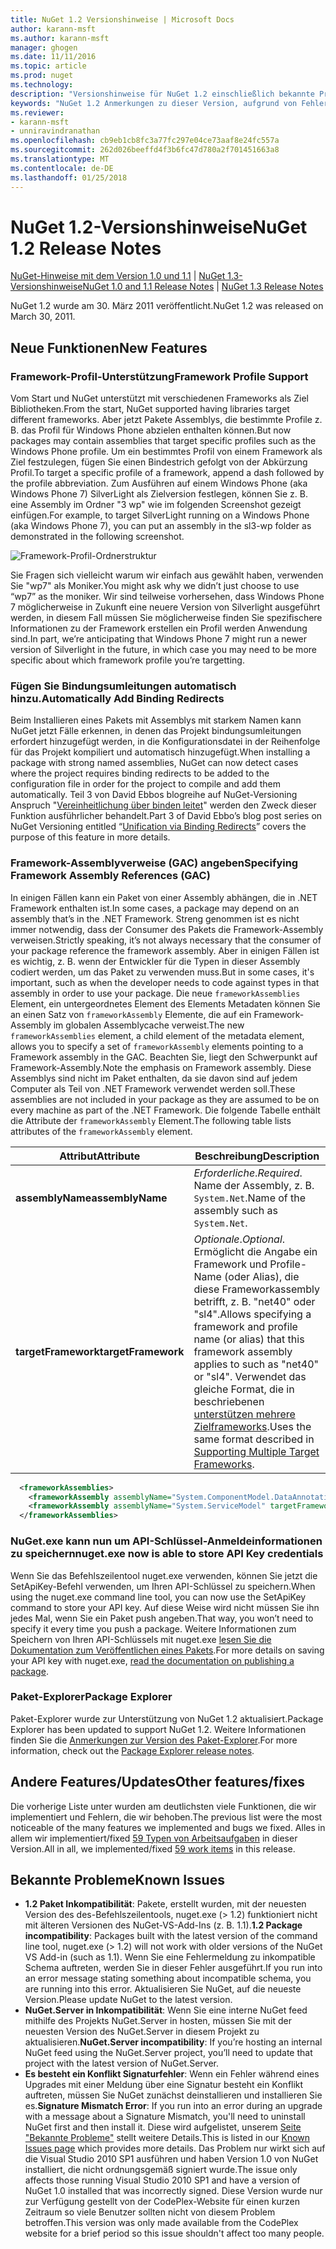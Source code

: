 ```yaml
---
title: NuGet 1.2 Versionshinweise | Microsoft Docs
author: karann-msft
ms.author: karann-msft
manager: ghogen
ms.date: 11/11/2016
ms.topic: article
ms.prod: nuget
ms.technology: 
description: "Versionshinweise für NuGet 1.2 einschließlich bekannte Probleme, Fehlerbehebungen, Funktionen und Archivierung von dcrs Design."
keywords: "NuGet 1.2 Anmerkungen zu dieser Version, aufgrund von Fehlerbehebungen, bekannte Probleme, zusätzliche Funktionen, Archivierung von dcrs Design"
ms.reviewer:
- karann-msft
- unniravindranathan
ms.openlocfilehash: cb9eb1cb8fc3a77fc297e04ce73aaf8e24fc557a
ms.sourcegitcommit: 262d026beeffd4f3b6fc47d780a2f701451663a8
ms.translationtype: MT
ms.contentlocale: de-DE
ms.lasthandoff: 01/25/2018
---
```

# <a name="nuget-12-release-notes"></a><span data-ttu-id="5876f-104">NuGet 1.2-Versionshinweise</span><span class="sxs-lookup"><span data-stu-id="5876f-104">NuGet 1.2 Release Notes</span></span>

<span data-ttu-id="5876f-105">[NuGet-Hinweise mit dem Version 1.0 und 1.1](../release-notes/nuget-1.1.md) | [NuGet 1.3-Versionshinweise](../release-notes/nuget-1.3.md)</span><span class="sxs-lookup"><span data-stu-id="5876f-105">[NuGet 1.0 and 1.1 Release Notes](../release-notes/nuget-1.1.md) | [NuGet 1.3 Release Notes](../release-notes/nuget-1.3.md)</span></span>

<span data-ttu-id="5876f-106">NuGet 1.2 wurde am 30. März 2011 veröffentlicht.</span><span class="sxs-lookup"><span data-stu-id="5876f-106">NuGet 1.2 was released on March 30, 2011.</span></span>

## <a name="new-features"></a><span data-ttu-id="5876f-107">Neue Funktionen</span><span class="sxs-lookup"><span data-stu-id="5876f-107">New Features</span></span>

### <a name="framework-profile-support"></a><span data-ttu-id="5876f-108">Framework-Profil-Unterstützung</span><span class="sxs-lookup"><span data-stu-id="5876f-108">Framework Profile Support</span></span>

<span data-ttu-id="5876f-109">Vom Start und NuGet unterstützt mit verschiedenen Frameworks als Ziel Bibliotheken.</span><span class="sxs-lookup"><span data-stu-id="5876f-109">From the start, NuGet supported having libraries target different frameworks.</span></span> <span data-ttu-id="5876f-110">Aber jetzt Pakete Assemblys, die bestimmte Profile z. B. das Profil für Windows Phone abzielen enthalten können.</span><span class="sxs-lookup"><span data-stu-id="5876f-110">But now packages may contain assemblies that target specific profiles such as the Windows Phone profile.</span></span> <span data-ttu-id="5876f-111">Um ein bestimmtes Profil von einem Framework als Ziel festzulegen, fügen Sie einen Bindestrich gefolgt von der Abkürzung Profil.</span><span class="sxs-lookup"><span data-stu-id="5876f-111">To target a specific profile of a framework, append a dash followed by the profile abbreviation.</span></span> <span data-ttu-id="5876f-112">Zum Ausführen auf einem Windows Phone (aka Windows Phone 7) SilverLight als Zielversion festlegen, können Sie z. B. eine Assembly im Ordner "3 wp" wie im folgenden Screenshot gezeigt einfügen.</span><span class="sxs-lookup"><span data-stu-id="5876f-112">For example, to target SilverLight running on a Windows Phone (aka Windows Phone 7), you can put an assembly in the sl3-wp folder as demonstrated in the following screenshot.</span></span>

![Framework-Profil-Ordnerstruktur](./media/framework-profile-support.png)

<span data-ttu-id="5876f-114">Sie Fragen sich vielleicht warum wir einfach aus gewählt haben, verwenden Sie "wp7" als Moniker.</span><span class="sxs-lookup"><span data-stu-id="5876f-114">You might ask why we didn’t just choose to use “wp7” as the moniker.</span></span> <span data-ttu-id="5876f-115">Wir sind teilweise vorhersehen, dass Windows Phone 7 möglicherweise in Zukunft eine neuere Version von Silverlight ausgeführt werden, in diesem Fall müssen Sie möglicherweise finden Sie spezifischere Informationen zu der Framework erstellen ein Profil werden Anwendung sind.</span><span class="sxs-lookup"><span data-stu-id="5876f-115">In part, we’re anticipating that Windows Phone 7 might run a newer version of Silverlight in the future, in which case you may need to be more specific about which framework profile you’re targetting.</span></span>

### <a name="automatically-add-binding-redirects"></a><span data-ttu-id="5876f-116">Fügen Sie Bindungsumleitungen automatisch hinzu.</span><span class="sxs-lookup"><span data-stu-id="5876f-116">Automatically Add Binding Redirects</span></span>

<span data-ttu-id="5876f-117">Beim Installieren eines Pakets mit Assemblys mit starkem Namen kann NuGet jetzt Fälle erkennen, in denen das Projekt bindungsumleitungen erfordert hinzugefügt werden, in die Konfigurationsdatei in der Reihenfolge für das Projekt kompiliert und automatisch hinzugefügt.</span><span class="sxs-lookup"><span data-stu-id="5876f-117">When installing a package with strong named assemblies, NuGet can now detect cases where the project requires binding redirects to be added to the configuration file in order for the project to compile and add them automatically.</span></span> <span data-ttu-id="5876f-118">Teil 3 von David Ebbos blogreihe auf NuGet-Versioning Anspruch "[Vereinheitlichung über binden leitet](http://blog.davidebbo.com/2011/01/nuget-versioning-part-3-unification-via.html)" werden den Zweck dieser Funktion ausführlicher behandelt.</span><span class="sxs-lookup"><span data-stu-id="5876f-118">Part 3 of David Ebbo’s blog post series on NuGet Versioning entitled “[Unification via Binding Redirects](http://blog.davidebbo.com/2011/01/nuget-versioning-part-3-unification-via.html)” covers the purpose of this feature in more details.</span></span>

<a name="framework-assembly-refs"></a>

### <a name="specifying-framework-assembly-references-gac"></a><span data-ttu-id="5876f-119">Framework-Assemblyverweise (GAC) angeben</span><span class="sxs-lookup"><span data-stu-id="5876f-119">Specifying Framework Assembly References (GAC)</span></span>

<span data-ttu-id="5876f-120">In einigen Fällen kann ein Paket von einer Assembly abhängen, die in .NET Framework enthalten ist.</span><span class="sxs-lookup"><span data-stu-id="5876f-120">In some cases, a package may depend on an assembly that’s in the .NET Framework.</span></span> <span data-ttu-id="5876f-121">Streng genommen ist es nicht immer notwendig, dass der Consumer des Pakets die Framework-Assembly verweisen.</span><span class="sxs-lookup"><span data-stu-id="5876f-121">Strictly speaking, it’s not always necessary that the consumer of your package reference the framework assembly.</span></span> <span data-ttu-id="5876f-122">Aber in einigen Fällen ist es wichtig, z. B. wenn der Entwickler für die Typen in dieser Assembly codiert werden, um das Paket zu verwenden muss.</span><span class="sxs-lookup"><span data-stu-id="5876f-122">But in some cases, it's important, such as when the developer needs to code against types in that assembly in order to use your package.</span></span> <span data-ttu-id="5876f-123">Die neue `frameworkAssemblies` Element, ein untergeordnetes Element des Elements Metadaten können Sie an einen Satz von `frameworkAssembly` Elemente, die auf ein Framework-Assembly im globalen Assemblycache verweist.</span><span class="sxs-lookup"><span data-stu-id="5876f-123">The new `frameworkAssemblies` element, a child element of the metadata element, allows you to specify a set of `frameworkAssembly` elements pointing to a Framework assembly in the GAC.</span></span> <span data-ttu-id="5876f-124">Beachten Sie, liegt den Schwerpunkt auf Framework-Assembly.</span><span class="sxs-lookup"><span data-stu-id="5876f-124">Note the emphasis on Framework assembly.</span></span>
<span data-ttu-id="5876f-125">Diese Assemblys sind nicht im Paket enthalten, da sie davon sind auf jedem Computer als Teil von .NET Framework verwendet werden soll.</span><span class="sxs-lookup"><span data-stu-id="5876f-125">These assemblies are not included in your package as they are assumed to be on every machine  as part of the .NET Framework.</span></span> <span data-ttu-id="5876f-126">Die folgende Tabelle enthält die Attribute der `frameworkAssembly` Element.</span><span class="sxs-lookup"><span data-stu-id="5876f-126">The following table lists attributes of the `frameworkAssembly` element.</span></span>


|<span data-ttu-id="5876f-127">Attribut</span><span class="sxs-lookup"><span data-stu-id="5876f-127">Attribute</span></span> |<span data-ttu-id="5876f-128">Beschreibung</span><span class="sxs-lookup"><span data-stu-id="5876f-128">Description</span></span>|
|----------------|-----------|
|<span data-ttu-id="5876f-129">**assemblyName**</span><span class="sxs-lookup"><span data-stu-id="5876f-129">**assemblyName**</span></span>|<span data-ttu-id="5876f-130">*Erforderliche*.</span><span class="sxs-lookup"><span data-stu-id="5876f-130">*Required*.</span></span> <span data-ttu-id="5876f-131">Name der Assembly, z. B. `System.Net`.</span><span class="sxs-lookup"><span data-stu-id="5876f-131">Name of the assembly such as `System.Net`.</span></span>|
|<span data-ttu-id="5876f-132">**targetFramework**</span><span class="sxs-lookup"><span data-stu-id="5876f-132">**targetFramework**</span></span>|<span data-ttu-id="5876f-133">*Optionale*.</span><span class="sxs-lookup"><span data-stu-id="5876f-133">*Optional*.</span></span> <span data-ttu-id="5876f-134">Ermöglicht die Angabe ein Framework und Profile-Name (oder Alias), die diese Frameworkassembly betrifft, z. B. "net40" oder "sl4".</span><span class="sxs-lookup"><span data-stu-id="5876f-134">Allows specifying a framework and profile name (or alias) that this framework assembly applies to such as "net40" or "sl4".</span></span> <span data-ttu-id="5876f-135">Verwendet das gleiche Format, die in beschriebenen [unterstützen mehrere Zielframeworks](../create-packages/supporting-multiple-target-frameworks.md).</span><span class="sxs-lookup"><span data-stu-id="5876f-135">Uses the same format described in [Supporting Multiple Target Frameworks](../create-packages/supporting-multiple-target-frameworks.md).</span></span>|

```xml
  <frameworkAssemblies>
    <frameworkAssembly assemblyName="System.ComponentModel.DataAnnotations" targetFramework="net40" />
    <frameworkAssembly assemblyName="System.ServiceModel" targetFramework="net40" />
  </frameworkAssemblies>
```

### <a name="nugetexe-now-is-able-to-store-api-key-credentials"></a><span data-ttu-id="5876f-136">NuGet.exe kann nun um API-Schlüssel-Anmeldeinformationen zu speichern</span><span class="sxs-lookup"><span data-stu-id="5876f-136">nuget.exe now is able to store API Key credentials</span></span>

<span data-ttu-id="5876f-137">Wenn Sie das Befehlszeilentool nuget.exe verwenden, können Sie jetzt die SetApiKey-Befehl verwenden, um Ihren API-Schlüssel zu speichern.</span><span class="sxs-lookup"><span data-stu-id="5876f-137">When using the nuget.exe command line tool, you can now use the SetApiKey command to store your API key.</span></span> <span data-ttu-id="5876f-138">Auf diese Weise wird nicht müssen Sie ihn jedes Mal, wenn Sie ein Paket push angeben.</span><span class="sxs-lookup"><span data-stu-id="5876f-138">That way, you won’t need to specify it every time you push a package.</span></span> <span data-ttu-id="5876f-139">Weitere Informationen zum Speichern von Ihren API-Schlüssels mit nuget.exe [lesen Sie die Dokumentation zum Veröffentlichen eines Pakets](../create-packages/publish-a-package.md).</span><span class="sxs-lookup"><span data-stu-id="5876f-139">For more details on saving your API key with nuget.exe, [read the documentation on publishing a package](../create-packages/publish-a-package.md).</span></span>

### <a name="package-explorer"></a><span data-ttu-id="5876f-140">Paket-Explorer</span><span class="sxs-lookup"><span data-stu-id="5876f-140">Package Explorer</span></span>
<span data-ttu-id="5876f-141">Paket-Explorer wurde zur Unterstützung von NuGet 1.2 aktualisiert.</span><span class="sxs-lookup"><span data-stu-id="5876f-141">Package Explorer has been updated to support NuGet 1.2.</span></span> <span data-ttu-id="5876f-142">Weitere Informationen finden Sie die [Anmerkungen zur Version des Paket-Explorer](http://nuget.codeplex.com/wikipage?title=New%20features%20in%20NuGet%20Package%20Explorer%201.0).</span><span class="sxs-lookup"><span data-stu-id="5876f-142">For more information, check out the [Package Explorer release notes](http://nuget.codeplex.com/wikipage?title=New%20features%20in%20NuGet%20Package%20Explorer%201.0).</span></span>

## <a name="other-featuresfixes"></a><span data-ttu-id="5876f-143">Andere Features/Updates</span><span class="sxs-lookup"><span data-stu-id="5876f-143">Other features/fixes</span></span>

<span data-ttu-id="5876f-144">Die vorherige Liste unter wurden am deutlichsten viele Funktionen, die wir implementiert und Fehlern, die wir behoben.</span><span class="sxs-lookup"><span data-stu-id="5876f-144">The previous list were the most noticeable of the many features we implemented and bugs we fixed.</span></span> <span data-ttu-id="5876f-145">Alles in allem wir implementiert/fixed [59 Typen von Arbeitsaufgaben](http://nuget.codeplex.com/workitem/list/advanced?keyword=&status=All&type=All&priority=All&release=NuGet%201.2&assignedTo=All&component=All&sortField=Votes&sortDirection=Descending&page=0) in dieser Version.</span><span class="sxs-lookup"><span data-stu-id="5876f-145">All in all, we implemented/fixed [59 work items](http://nuget.codeplex.com/workitem/list/advanced?keyword=&status=All&type=All&priority=All&release=NuGet%201.2&assignedTo=All&component=All&sortField=Votes&sortDirection=Descending&page=0) in this release.</span></span>

## <a name="known-issues"></a><span data-ttu-id="5876f-146">Bekannte Probleme</span><span class="sxs-lookup"><span data-stu-id="5876f-146">Known Issues</span></span>

* <span data-ttu-id="5876f-147">**1.2 Paket Inkompatibilität**: Pakete, erstellt wurden, mit der neuesten Version des des-Befehlszeilentools, nuget.exe (> 1.2) funktioniert nicht mit älteren Versionen des NuGet-VS-Add-Ins (z. B. 1.1).</span><span class="sxs-lookup"><span data-stu-id="5876f-147">**1.2 Package incompatibility**: Packages built with the latest version of the command line tool, nuget.exe (> 1.2) will not work with older versions of the NuGet VS Add-in (such as 1.1).</span></span> <span data-ttu-id="5876f-148">Wenn Sie eine Fehlermeldung zu inkompatible Schema auftreten, werden Sie in dieser Fehler ausgeführt.</span><span class="sxs-lookup"><span data-stu-id="5876f-148">If you run into an error message stating something about incompatible schema, you are running into this error.</span></span> <span data-ttu-id="5876f-149">Aktualisieren Sie NuGet, auf die neueste Version.</span><span class="sxs-lookup"><span data-stu-id="5876f-149">Please update NuGet to the latest version.</span></span>
* <span data-ttu-id="5876f-150">**NuGet.Server in Inkompatibilität**: Wenn Sie eine interne NuGet feed mithilfe des Projekts NuGet.Server in hosten, müssen Sie mit der neuesten Version des NuGet.Server in diesem Projekt zu aktualisieren.</span><span class="sxs-lookup"><span data-stu-id="5876f-150">**NuGet.Server incompatibility**: If you’re hosting an internal NuGet feed using the NuGet.Server project, you’ll need to update that project with the latest version of NuGet.Server.</span></span>
* <span data-ttu-id="5876f-151">**Es besteht ein Konflikt Signaturfehler**: Wenn ein Fehler während eines Upgrades mit einer Meldung über eine Signatur besteht ein Konflikt auftreten, müssen Sie NuGet zunächst deinstallieren und installieren Sie es.</span><span class="sxs-lookup"><span data-stu-id="5876f-151">**Signature Mismatch Error**: If you run into an error during an upgrade with a message about a Signature Mismatch, you'll need to uninstall NuGet first and then install it.</span></span> <span data-ttu-id="5876f-152">Diese wird aufgelistet, unserem [Seite "Bekannte Probleme"](../release-notes/Known-Issues.md) stellt weitere Details.</span><span class="sxs-lookup"><span data-stu-id="5876f-152">This is listed in our [Known Issues page](../release-notes/Known-Issues.md) which provides more details.</span></span> <span data-ttu-id="5876f-153">Das Problem nur wirkt sich auf die Visual Studio 2010 SP1 ausführen und haben Version 1.0 von NuGet installiert, die nicht ordnungsgemäß signiert wurde.</span><span class="sxs-lookup"><span data-stu-id="5876f-153">The issue only affects those running Visual Studio 2010 SP1 and have a version of NuGet 1.0 installed that was incorrectly signed.</span></span> <span data-ttu-id="5876f-154">Diese Version wurde nur zur Verfügung gestellt von der CodePlex-Website für einen kurzen Zeitraum so viele Benutzer sollten nicht von diesem Problem betroffen.</span><span class="sxs-lookup"><span data-stu-id="5876f-154">This version was only made available from the CodePlex website for a brief period so this issue shouldn't affect too many people.</span></span>